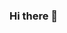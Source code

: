 ### Hi there 👋

<!--
**lll1023/lll1023** is a ✨ _special_ ✨ repository because its `README.md` (this file) appears on your GitHub profile.
Here are some ideas to get you started:
- 🔭 工大学子
- 🌱 后台萌新
- 👯 19级QG工作室一员
- 🤔 I’m looking for help with ...
- 💬 Ask me about ...
- 📫 How to reach me: ...
- 😄 为了以后的“躺平”而奋斗中
- ⚡ 看小说、玩植物大战僵尸
-->
